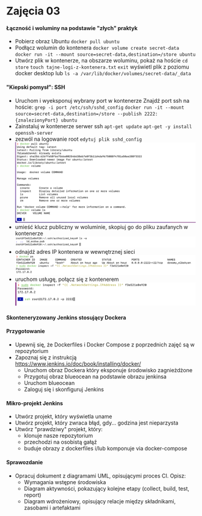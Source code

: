 # Zajęcia 03

#### Łączność i woluminy na podstawie "złych" praktyk

- Pobierz obraz Ubuntu
  `docker pull ubuntu`
- Podłącz wolumin do kontenera
  `docker volume create secret-data`
  `docker run -it --mount source=secret-data,destination=/store ubuntu`
- Utwórz plik w kontenerze, na obszarze woluminu, pokaż na hoście
  `cd store`
  `touch tajne-logi-z-kontenera.txt`
  `exit`
  wyświetl plik z poziomu docker desktop lub `ls -a /var/lib/docker/volumes/secret-data/_data`

#### "Kiepski pomysł": SSH

- Uruchom i wyeksponuj wybrany port w kontenerze
  Znajdź port ssh na hoście:
  `grep -i port /etc/ssh/sshd_config`
  `docker run -it --mount source=secret-data,destination=/store --publish 2222:{znalezionyPort} ubuntu`
- Zainstaluj w kontenerze serwer ssh
  `apt-get update`
  `apt-get -y install openssh-server`
- zezwól na logowanie root
  `edytuj plik sshd_config`
  ![](./screens/1.png)
- umieść klucz publiczny w woluminie, skopiuj go do pliku zaufanych w kontenerze
  ![](./screens/7.png)
- odnajdź adres IP kontenera w wewnętrznej sieci
  ![](./screens/10.png)
- uruchom usługę, połącz się z kontenerem
  ![](./screens/11.png)

#### Skonteneryzowany Jenkins stosujący Dockera

#### Przygotowanie

- Upewnij się, że Dockerfiles i Docker Compose z poprzednich zajęć są w repozytorium
- Zapoznaj się z instrukcją https://www.jenkins.io/doc/book/installing/docker/
  - Uruchom obraz Dockera który eksponuje środowisko zagnieżdżone
  - Przygotuj obraz blueocean na podstawie obrazu jenkinsa
  - Uruchom blueocean
  - Zaloguj się i skonfiguruj Jenkins

#### Mikro-projekt Jenkins

- Utwórz projekt, który wyświetla uname
- Utwórz projekt, który zwraca błąd, gdy... godzina jest nieparzysta
- Utwórz "prawdziwy" projekt, który:
  - klonuje nasze repozytorium
  - przechodzi na osobistą gałąź
  - buduje obrazy z dockerfiles i/lub komponuje via docker-compose

#### Sprawozdanie

- Opracuj dokument z diagramami UML, opisującymi proces CI. Opisz:
  - Wymagania wstępne środowiska
  - Diagram aktywności, pokazujący kolejne etapy (collect, build, test, report)
  - Diagram wdrożeniowy, opisujący relacje między składnikami, zasobami i artefaktami
